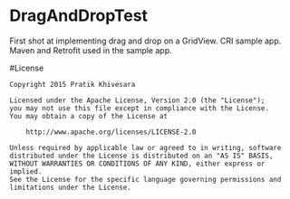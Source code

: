 # DragAndDropTest
First shot at implementing drag and drop on a GridView. CRI sample app. 
Maven and Retrofit used in the sample app.

#License
```
Copyright 2015 Pratik Khivesara

Licensed under the Apache License, Version 2.0 (the "License");
you may not use this file except in compliance with the License.
You may obtain a copy of the License at

    http://www.apache.org/licenses/LICENSE-2.0

Unless required by applicable law or agreed to in writing, software
distributed under the License is distributed on an "AS IS" BASIS,
WITHOUT WARRANTIES OR CONDITIONS OF ANY KIND, either express or implied.
See the License for the specific language governing permissions and
limitations under the License.
```
